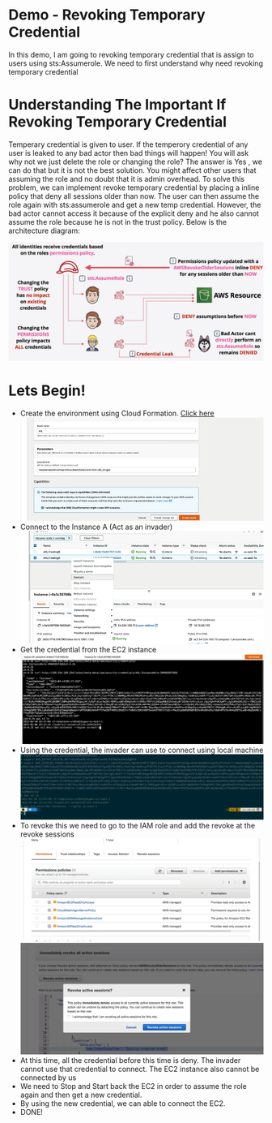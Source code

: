 # Demo - Revoking Temporary Credential
In this demo, I am going to revoking temporary credential that is assign to users using sts:Assumerole. We need to first understand why need revoking temporary credential
# Understanding The Important If Revoking Temporary Credential
Temperary credential is given to user. If the temperory credential of any user is leaked to any bad actor then bad things will happen! 
You will ask why not we just delete the role or changing the role? The answer is Yes , we can do that but it is not the best solution. 
You might affect other users that assuming the role and no doubt that it is admin overhead. To solve this problem, we can implement revoke 
temporary credential by placing a inline policy that deny all sessions older than now. The user can then assume the role again with sts:assumerole and get a new temp credential. However, the bad actor cannot access it because of the explicit deny and he also cannot assume the role because he is not in the trust policy. Below is the architecture diagram:

![architecture-diagram - PNG](https://github.com/yyhao0422/aws-project/blob/master/ADVANCED%20PERMISSIONS%20%26%20ACCOUNTS/3-Revoking%20Temporary%20Credential/images/Architecture-Diagram.png)

# Lets Begin!
- Create the environment using Cloud Formation. [Click here](https://console.aws.amazon.com/cloudformation/home?region=us-east-1#/stacks/create/review?templateURL=https://learn-cantrill-labs.s3.amazonaws.com/awscoursedemos/0038-aws-pro-revoking-temporary-credentials/A4LHostingInc.yaml&stackName=A4L)
![1 - PNG](https://github.com/yyhao0422/aws-project/blob/master/ADVANCED%20PERMISSIONS%20%26%20ACCOUNTS/3-Revoking%20Temporary%20Credential/images/1.png)
- Connect to the Instance A (Act as an invader)
![2 - PNG](https://github.com/yyhao0422/aws-project/blob/master/ADVANCED%20PERMISSIONS%20%26%20ACCOUNTS/3-Revoking%20Temporary%20Credential/images/2.png)
- Get the credential from the EC2 instance
![3 - PNG](https://github.com/yyhao0422/aws-project/blob/master/ADVANCED%20PERMISSIONS%20%26%20ACCOUNTS/3-Revoking%20Temporary%20Credential/images/3.png)
- Using the credential, the invader can use to connect using local machine
![4 - PNG](https://github.com/yyhao0422/aws-project/blob/master/ADVANCED%20PERMISSIONS%20%26%20ACCOUNTS/3-Revoking%20Temporary%20Credential/images/4.png)
- To revoke this we need to go to the IAM role and add the revoke at the revoke sessions
![5 - PNG](https://github.com/yyhao0422/aws-project/blob/master/ADVANCED%20PERMISSIONS%20%26%20ACCOUNTS/3-Revoking%20Temporary%20Credential/images/5.png)
![6 - PNG](https://github.com/yyhao0422/aws-project/blob/master/ADVANCED%20PERMISSIONS%20%26%20ACCOUNTS/3-Revoking%20Temporary%20Credential/images/6.png)
- At this time, all the credential before this time is deny. The invader cannot use that credential to connect. The EC2 instance also cannot be connected by us
- We need to Stop and Start back the EC2 in order to assume the role again and then get a new credential.
- By using the new credential, we can able to connect the EC2. 
- DONE!



